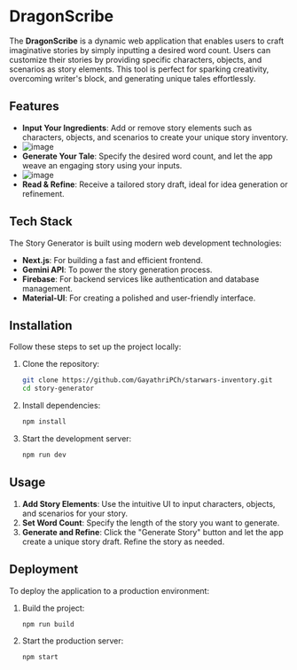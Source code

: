 # DragonScribe

The **DragonScribe** is a dynamic web application that enables users to craft imaginative stories by simply inputting a desired word count. Users can customize their stories by providing specific characters, objects, and scenarios as story elements. This tool is perfect for sparking creativity, overcoming writer's block, and generating unique tales effortlessly. 

## Features

- **Input Your Ingredients**: Add or remove story elements such as characters, objects, and scenarios to create your unique story inventory.
- ![image](https://github.com/user-attachments/assets/6112c5ec-679e-4818-9b5a-0bc4e9d1d8ca)
- **Generate Your Tale**: Specify the desired word count, and let the app weave an engaging story using your inputs.
- ![image](https://github.com/user-attachments/assets/15cfb65c-272d-42e3-80bd-da6753b4ff70)
- **Read & Refine**: Receive a tailored story draft, ideal for idea generation or refinement.

## Tech Stack

The Story Generator is built using modern web development technologies:

- **Next.js**: For building a fast and efficient frontend.
- **Gemini API**: To power the story generation process.
- **Firebase**: For backend services like authentication and database management.
- **Material-UI**: For creating a polished and user-friendly interface.

## Installation

Follow these steps to set up the project locally:

1. Clone the repository:

   ```bash
   git clone https://github.com/GayathriPCh/starwars-inventory.git
   cd story-generator
   ```

2. Install dependencies:

   ```bash
   npm install
   ```

3. Start the development server:

   ```bash
   npm run dev
   ```

## Usage

1. **Add Story Elements**: Use the intuitive UI to input characters, objects, and scenarios for your story.
2. **Set Word Count**: Specify the length of the story you want to generate.
3. **Generate and Refine**: Click the "Generate Story" button and let the app create a unique story draft. Refine the story as needed.

## Deployment

To deploy the application to a production environment:

1. Build the project:

   ```bash
   npm run build
   ```

2. Start the production server:

   ```bash
   npm start
   ```
